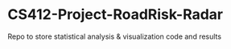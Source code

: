 # CS412-Project-RoadRisk-Radar
Repo to store statistical analysis &amp; visualization code and results
